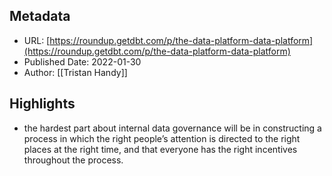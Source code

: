 ## Metadata
* URL: [https://roundup.getdbt.com/p/the-data-platform-data-platform](https://roundup.getdbt.com/p/the-data-platform-data-platform)
* Published Date: 2022-01-30
* Author: [[Tristan Handy]]

## Highlights
* the hardest part about internal data governance will be in constructing a process in which the right people’s attention is directed to the right places at the right time, and that everyone has the right incentives throughout the process.